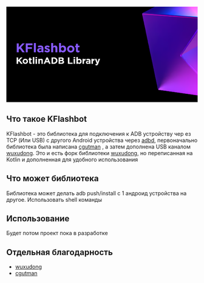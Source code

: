 ![banner](https://raw.githubusercontent.com/BadKiko/kflashbot/master/screenshots/kadb_banner.png)
## Что такое KFlashbot

KFlashbot - это библиотека для подключения к ADB устройству чер ез TCP (Или USB) с другого Android устройства через [adbd](https://android.googlesource.com/platform/system/core/+/android-4.4_r1/adb), первоначально библиотека была написана [cgutman](https://github.com/cgutman) , а затем дополнена USB каналом  [wuxudong](https://github.com/wuxudong). Это и есть форк библиотеки [wuxudong](https://github.com/wuxudong), но переписанная на Kotlin и дополненная для удобного использования 

## Что может библиотека

Библиотека может делать adb push/install с 1 андроид устройства на другое.
Использовать shell команды

## Использование

Будет потом проект пока в разработке

## Отдельная благодарность

- [wuxudong](https://github.com/wuxudong)
- [cgutman](https://github.com/cgutman)
